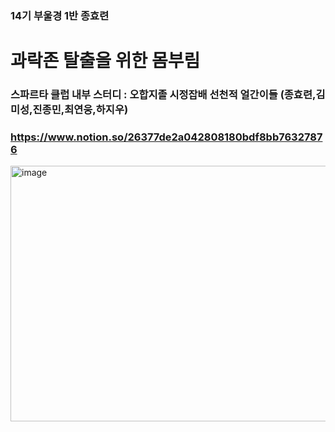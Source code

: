 ### 14기 부울경 1반 종효련
# 과락존 탈출을 위한 몸부림

### 스파르타 클럽 내부 스터디 : 오합지졸 시정잡배 선천적 얼간이들 (종효련,김미성,진종민,최연웅,하지우)
### https://www.notion.so/26377de2a042808180bdf8bb76327876
<img width="634" height="409" alt="image" src="https://github.com/user-attachments/assets/90186893-b7cd-4288-a69e-190abeabd6f3" />
